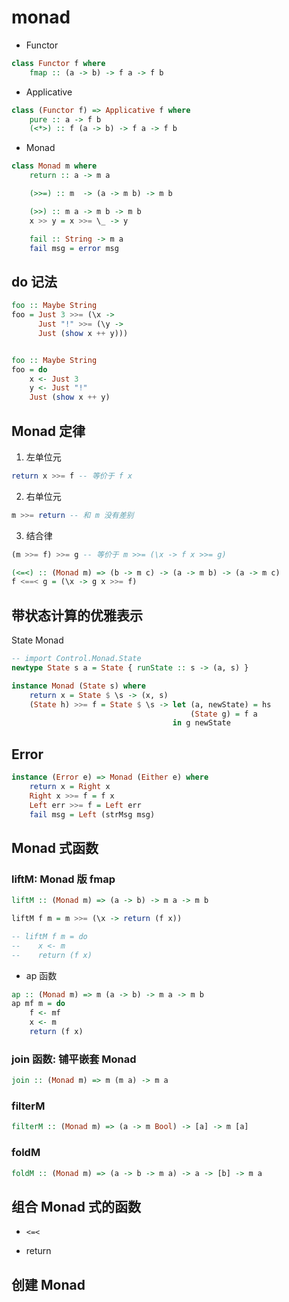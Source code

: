 # monad

- Functor

```haskell
class Functor f where
    fmap :: (a -> b) -> f a -> f b
```

- Applicative

```haskell
class (Functor f) => Applicative f where
    pure :: a -> f b
    (<*>) :: f (a -> b) -> f a -> f b
```

- Monad

```haskell
class Monad m where
    return :: a -> m a

    (>>=) :: m  -> (a -> m b) -> m b

    (>>) :: m a -> m b -> m b
    x >> y = x >>= \_ -> y

    fail :: String -> m a
    fail msg = error msg
```

## do 记法

```haskell
foo :: Maybe String
foo = Just 3 >>= (\x ->
      Just "!" >>= (\y ->
      Just (show x ++ y)))


foo :: Maybe String
foo = do
    x <- Just 3
    y <- Just "!"
    Just (show x ++ y)
```

## Monad 定律

1. 左单位元

```haskell
return x >>= f -- 等价于 f x
```

2. 右单位元

```haskell
m >>= return -- 和 m 没有差别
```

3. 结合律

```haskell
(m >>= f) >>= g -- 等价于 m >>= (\x -> f x >>= g)

(<=<) :: (Monad m) => (b -> m c) -> (a -> m b) -> (a -> m c)
f <==< g = (\x -> g x >>= f)
```

## 带状态计算的优雅表示

State Monad

```haskell
-- import Control.Monad.State
newtype State s a = State { runState :: s -> (a, s) }

instance Monad (State s) where
    return x = State $ \s -> (x, s)
    (State h) >>= f = State $ \s -> let (a, newState) = hs
                                        (State g) = f a
                                    in g newState
```

## Error

```haskell
instance (Error e) => Monad (Either e) where
    return x = Right x
    Right x >>= f = f x
    Left err >>= f = Left err
    fail msg = Left (strMsg msg)
```


## Monad 式函数

### liftM: Monad 版 fmap

```haskell
liftM :: (Monad m) => (a -> b) -> m a -> m b

liftM f m = m >>= (\x -> return (f x))

-- liftM f m = do
--    x <- m
--    return (f x)
```

- ap 函数

```haskell
ap :: (Monad m) => m (a -> b) -> m a -> m b
ap mf m = do
    f <- mf
    x <- m
    return (f x)
```

### join 函数: 铺平嵌套 Monad

```haskell
join :: (Monad m) => m (m a) -> m a
```

### filterM

```haskell
filterM :: (Monad m) => (a -> m Bool) -> [a] -> m [a]
```

### foldM

```haskell
foldM :: (Monad m) => (a -> b -> m a) -> a -> [b] -> m a
```

## 组合 Monad 式的函数

-  `<=<`

- return

## 创建 Monad

